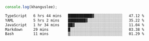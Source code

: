 ```js
console.log(khanguslee);
```

<!--START_SECTION:waka-->

```txt
TypeScript   6 hrs 44 mins   ███████████▓░░░░░░░░░░░░░   47.12 %
YAML         5 hrs 2 mins    ████████▓░░░░░░░░░░░░░░░░   35.22 %
JavaScript   1 hr 34 mins    ██▓░░░░░░░░░░░░░░░░░░░░░░   11.04 %
Markdown     29 mins         █░░░░░░░░░░░░░░░░░░░░░░░░   03.38 %
Bash         11 mins         ▒░░░░░░░░░░░░░░░░░░░░░░░░   01.29 %
```

<!--END_SECTION:waka-->

<!--
**khanguslee/khanguslee** is a ✨ _special_ ✨ repository because its `README.md` (this file) appears on your GitHub profile.

Here are some ideas to get you started:

- 🔭 I’m currently working on ...
- 🌱 I’m currently learning ...
- 👯 I’m looking to collaborate on ...
- 🤔 I’m looking for help with ...
- 💬 Ask me about ...
- 📫 How to reach me: ...
- 😄 Pronouns: ...
- ⚡ Fun fact: ...
-->
